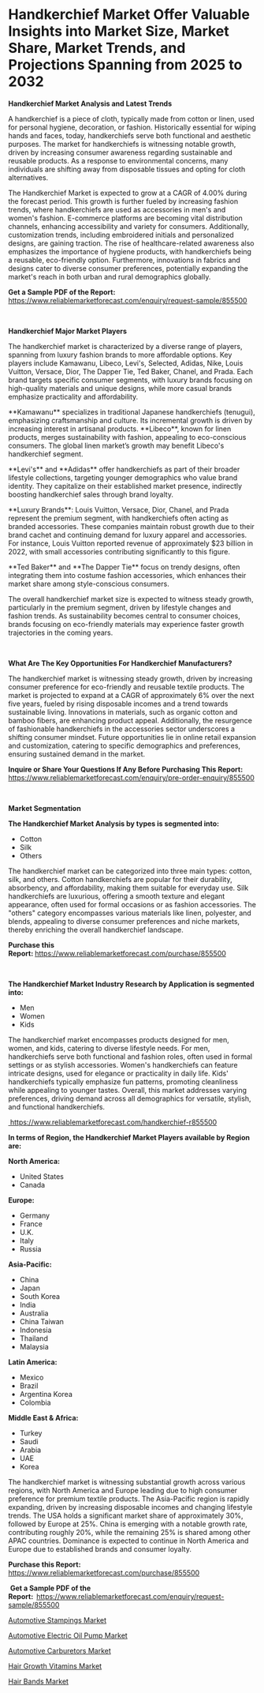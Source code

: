 <p><h1>Handkerchief Market Offer Valuable Insights into Market Size, Market Share, Market Trends, and Projections Spanning from 2025 to 2032</h1></p><p><strong>Handkerchief Market Analysis and Latest Trends</strong></p>
<p><p>A handkerchief is a piece of cloth, typically made from cotton or linen, used for personal hygiene, decoration, or fashion. Historically essential for wiping hands and faces, today, handkerchiefs serve both functional and aesthetic purposes. The market for handkerchiefs is witnessing notable growth, driven by increasing consumer awareness regarding sustainable and reusable products. As a response to environmental concerns, many individuals are shifting away from disposable tissues and opting for cloth alternatives.</p><p>The Handkerchief Market is expected to grow at a CAGR of 4.00% during the forecast period. This growth is further fueled by increasing fashion trends, where handkerchiefs are used as accessories in men's and women's fashion. E-commerce platforms are becoming vital distribution channels, enhancing accessibility and variety for consumers. Additionally, customization trends, including embroidered initials and personalized designs, are gaining traction. The rise of healthcare-related awareness also emphasizes the importance of hygiene products, with handkerchiefs being a reusable, eco-friendly option. Furthermore, innovations in fabrics and designs cater to diverse consumer preferences, potentially expanding the market's reach in both urban and rural demographics globally.</p></p>
<p><strong>Get a Sample PDF of the Report:&nbsp;</strong> <a href="https://www.reliablemarketforecast.com/enquiry/request-sample/855500?utm_campaign=2011&utm_medium=2&utm_source=Github&utm_content=ia&utm_term=05022025&utm_id=handkerchief">https://www.reliablemarketforecast.com/enquiry/request-sample/855500</a></p>
<p>&nbsp;</p>
<p><strong>Handkerchief Major Market Players</strong></p>
<p><p>The handkerchief market is characterized by a diverse range of players, spanning from luxury fashion brands to more affordable options. Key players include Kamawanu, Libeco, Levi's, Selected, Adidas, Nike, Louis Vuitton, Versace, Dior, The Dapper Tie, Ted Baker, Chanel, and Prada. Each brand targets specific consumer segments, with luxury brands focusing on high-quality materials and unique designs, while more casual brands emphasize practicality and affordability.</p><p>**Kamawanu** specializes in traditional Japanese handkerchiefs (tenugui), emphasizing craftsmanship and culture. Its incremental growth is driven by increasing interest in artisanal products. **Libeco**, known for linen products, merges sustainability with fashion, appealing to eco-conscious consumers. The global linen market’s growth may benefit Libeco's handkerchief segment.</p><p>**Levi's** and **Adidas** offer handkerchiefs as part of their broader lifestyle collections, targeting younger demographics who value brand identity. They capitalize on their established market presence, indirectly boosting handkerchief sales through brand loyalty.</p><p>**Luxury Brands**: Louis Vuitton, Versace, Dior, Chanel, and Prada represent the premium segment, with handkerchiefs often acting as branded accessories. These companies maintain robust growth due to their brand cachet and continuing demand for luxury apparel and accessories. For instance, Louis Vuitton reported revenue of approximately $23 billion in 2022, with small accessories contributing significantly to this figure.</p><p>**Ted Baker** and **The Dapper Tie** focus on trendy designs, often integrating them into costume fashion accessories, which enhances their market share among style-conscious consumers.</p><p>The overall handkerchief market size is expected to witness steady growth, particularly in the premium segment, driven by lifestyle changes and fashion trends. As sustainability becomes central to consumer choices, brands focusing on eco-friendly materials may experience faster growth trajectories in the coming years.</p></p>
<p>&nbsp;</p>
<p><strong>What Are The Key Opportunities For Handkerchief Manufacturers?</strong></p>
<p><p>The handkerchief market is witnessing steady growth, driven by increasing consumer preference for eco-friendly and reusable textile products. The market is projected to expand at a CAGR of approximately 6% over the next five years, fueled by rising disposable incomes and a trend towards sustainable living. Innovations in materials, such as organic cotton and bamboo fibers, are enhancing product appeal. Additionally, the resurgence of fashionable handkerchiefs in the accessories sector underscores a shifting consumer mindset. Future opportunities lie in online retail expansion and customization, catering to specific demographics and preferences, ensuring sustained demand in the market.</p></p>
<p><strong>Inquire or Share Your Questions If Any Before Purchasing This Report:</strong> <a href="https://www.reliablemarketforecast.com/enquiry/pre-order-enquiry/855500?utm_campaign=2011&utm_medium=2&utm_source=Github&utm_content=ia&utm_term=05022025&utm_id=handkerchief">https://www.reliablemarketforecast.com/enquiry/pre-order-enquiry/855500</a></p>
<p>&nbsp;</p>
<p><strong>Market Segmentation</strong></p>
<p><strong>The Handkerchief Market Analysis by types is segmented into:</strong></p>
<p><ul><li>Cotton</li><li>Silk</li><li>Others</li></ul></p>
<p><p>The handkerchief market can be categorized into three main types: cotton, silk, and others. Cotton handkerchiefs are popular for their durability, absorbency, and affordability, making them suitable for everyday use. Silk handkerchiefs are luxurious, offering a smooth texture and elegant appearance, often used for formal occasions or as fashion accessories. The "others" category encompasses various materials like linen, polyester, and blends, appealing to diverse consumer preferences and niche markets, thereby enriching the overall handkerchief landscape.</p></p>
<p><strong>Purchase this Report:&nbsp;</strong><a href="https://www.reliablemarketforecast.com/purchase/855500?utm_campaign=2011&utm_medium=2&utm_source=Github&utm_content=ia&utm_term=05022025&utm_id=handkerchief">https://www.reliablemarketforecast.com/purchase/855500</a></p>
<p>&nbsp;</p>
<p><strong>The Handkerchief Market Industry Research by Application is segmented into:</strong></p>
<p><ul><li>Men</li><li>Women</li><li>Kids</li></ul></p>
<p><p>The handkerchief market encompasses products designed for men, women, and kids, catering to diverse lifestyle needs. For men, handkerchiefs serve both functional and fashion roles, often used in formal settings or as stylish accessories. Women's handkerchiefs can feature intricate designs, used for elegance or practicality in daily life. Kids' handkerchiefs typically emphasize fun patterns, promoting cleanliness while appealing to younger tastes. Overall, this market addresses varying preferences, driving demand across all demographics for versatile, stylish, and functional handkerchiefs.</p></p>
<p><a href="https://www.reliablemarketforecast.com/handkerchief-r855500?utm_campaign=2011&utm_medium=2&utm_source=Github&utm_content=ia&utm_term=05022025&utm_id=handkerchief">&nbsp;https://www.reliablemarketforecast.com/handkerchief-r855500</a></p>
<p><strong>In terms of Region, the Handkerchief Market Players available by Region are:</strong></p>
<p>
    <p> <strong> North America: </strong>
        <ul>
            <li>United States</li>
            <li>Canada</li>
        </ul>
        </p> 
    <p> <strong> Europe: </strong>
        <ul>
            <li>Germany</li>
            <li>France</li>
            <li>U.K.</li>
            <li>Italy</li>
            <li>Russia</li>
        </ul>
        </p> 
    <p> <strong> Asia-Pacific: </strong>
        <ul>
            <li>China</li>
            <li>Japan</li>
            <li>South Korea</li>
            <li>India</li>
            <li>Australia</li>
            <li>China Taiwan</li>
            <li>Indonesia</li>
            <li>Thailand</li>
            <li>Malaysia</li>
        </ul>
        </p> 
    <p> <strong> Latin America: </strong>
        <ul>
            <li>Mexico</li>
            <li>Brazil</li>
            <li>Argentina Korea</li>
            <li>Colombia</li>
        </ul>
        </p> 
    <p> <strong> Middle East & Africa: </strong>
        <ul>
            <li>Turkey</li>
            <li>Saudi</li>
            <li>Arabia</li>
            <li>UAE</li>
            <li>Korea</li>
        </ul>
    </p>
    </p>
<p><p>The handkerchief market is witnessing substantial growth across various regions, with North America and Europe leading due to high consumer preference for premium textile products. The Asia-Pacific region is rapidly expanding, driven by increasing disposable incomes and changing lifestyle trends. The USA holds a significant market share of approximately 30%, followed by Europe at 25%. China is emerging with a notable growth rate, contributing roughly 20%, while the remaining 25% is shared among other APAC countries. Dominance is expected to continue in North America and Europe due to established brands and consumer loyalty.</p></p>
<p><strong>Purchase this Report: </strong><a href="https://www.reliablemarketforecast.com/purchase/855500?utm_campaign=2011&utm_medium=2&utm_source=Github&utm_content=ia&utm_term=05022025&utm_id=handkerchief">https://www.reliablemarketforecast.com/purchase/855500</a></p>
<p>&nbsp;<strong>Get a Sample PDF of the Report:&nbsp;&nbsp;</strong><a href="https://www.reliablemarketforecast.com/enquiry/request-sample/855500?utm_campaign=2011&utm_medium=2&utm_source=Github&utm_content=ia&utm_term=05022025&utm_id=handkerchief">https://www.reliablemarketforecast.com/enquiry/request-sample/855500</a></p>
<p><strong></strong></p>
<p><p><a href="https://www.linkedin.com/pulse/automotive-stampings-market-dynamics-forecast-2025-2032-5vmpc?utm_campaign=2011&utm_medium=2&utm_source=Github&utm_content=ia&utm_term=05022025&utm_id=handkerchief">Automotive Stampings Market</a></p><p><a href="https://www.linkedin.com/pulse/automotive-electric-oil-pump-market-analysis-trends-share-1h31e?utm_campaign=2011&utm_medium=2&utm_source=Github&utm_content=ia&utm_term=05022025&utm_id=handkerchief">Automotive Electric Oil Pump Market</a></p><p><a href="https://www.linkedin.com/pulse/anticipated-growth-automotive-carburetors-market-12-cagr-napuc?utm_campaign=2011&utm_medium=2&utm_source=Github&utm_content=ia&utm_term=05022025&utm_id=handkerchief">Automotive Carburetors Market</a></p><p><a href="https://github.com/ChiragRp1/Market-Research-Report-List-7/blob/main/hair-growth-vitamins-market.md?utm_campaign=2011&utm_medium=2&utm_source=Github&utm_content=ia&utm_term=05022025&utm_id=handkerchief">Hair Growth Vitamins Market</a></p><p><a href="https://github.com/amoakuolaopa/Market-Research-Report-List-1/blob/main/hair-bands-market.md?utm_campaign=2011&utm_medium=2&utm_source=Github&utm_content=ia&utm_term=05022025&utm_id=handkerchief">Hair Bands Market</a></p></p>